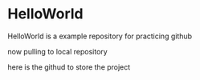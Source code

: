# HelloWorld

HelloWorld is a example repository for practicing github

now pulling to local repository

here is the githud to store the project



